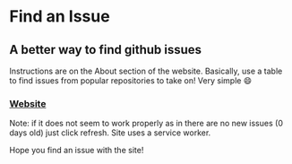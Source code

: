 # Find an Issue

## A better way to find github issues

Instructions are on the About section of the website. Basically, use a table to find issues from popular repositories to take on! Very simple :smile:

### [Website](https://findanissue.org)

Note: if it does not seem to work properly as in there are no new issues (0 days old) just click refresh. Site uses a service worker.

Hope you find an issue with the site!
